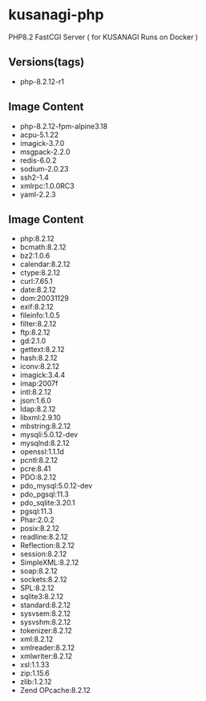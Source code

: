 # kusanagi-php
PHP8.2 FastCGI Server ( for KUSANAGI Runs on Docker )

## Versions(tags)
- php-8.2.12-r1

## Image Content
- php-8.2.12-fpm-alpine3.18
- acpu-5.1.22
- imagick-3.7.0
- msgpack-2.2.0
- redis-6.0.2
- sodium-2.0.23
- ssh2-1.4
- xmlrpc:1.0.0RC3
- yaml-2.2.3

## Image Content
- php:8.2.12
- bcmath:8.2.12
- bz2:1.0.6
- calendar:8.2.12
- ctype:8.2.12
- curl:7.65.1
- date:8.2.12
- dom:20031129
- exif:8.2.12
- fileinfo:1.0.5
- filter:8.2.12
- ftp:8.2.12
- gd:2.1.0
- gettext:8.2.12
- hash:8.2.12
- iconv:8.2.12
- imagick:3.4.4
- imap:2007f
- intl:8.2.12
- json:1.6.0
- ldap:8.2.12
- libxml:2.9.10
- mbstring:8.2.12
- mysqli:5.0.12-dev
- mysqlnd:8.2.12
- openssl:1.1.1d
- pcntl:8.2.12
- pcre:8.41
- PDO:8.2.12
- pdo_mysql:5.0.12-dev
- pdo_pgsql:11.3
- pdo_sqlite:3.20.1
- pgsql:11.3
- Phar:2.0.2
- posix:8.2.12
- readline:8.2.12
- Reflection:8.2.12
- session:8.2.12
- SimpleXML:8.2.12
- soap:8.2.12
- sockets:8.2.12
- SPL:8.2.12
- sqlite3:8.2.12
- standard:8.2.12
- sysvsem:8.2.12
- sysvshm:8.2.12
- tokenizer:8.2.12
- xml:8.2.12
- xmlreader:8.2.12
- xmlwriter:8.2.12
- xsl:1.1.33
- zip:1.15.6
- zlib:1.2.12
- Zend OPcache:8.2.12

